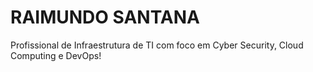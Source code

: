 # RAIMUNDO SANTANA

Profissional de Infraestrutura de TI com foco em Cyber Security, Cloud Computing e DevOps!
